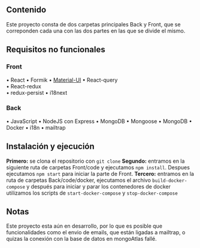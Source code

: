 ## Contenido
Este proyecto consta de dos carpetas principales Back y Front, que se correponden cada una con las dos partes en las que se divide el mismo.
## Requisitos no funcionales
### Front
• React
• Formik
• [Material-UI](https://mui.com/)
• React-query  
• React-redux  
• redux-persist
• i18next

### Back
• JavaScript
• NodeJS con Express
• MongoDB
• Mongoose
• MongoDB
• Docker
• i18n
• mailtrap

## Instalación y ejecución
**Primero:** se clona el repositorio con `git clone`
**Segundo:** entramos en la siguiente ruta de carpetas Front/code y ejecutamos `npm install`. Despues ejecutamos `npm start` para iniciar la parte de Front.
**Tercero:** entramos en la ruta de carpetas Back/code/docker, ejecutamos el archivo `build-docker-compose` y después para iniciar y parar los contenedores de docker utilizamos los scripts de `start-docker-compose` y `stop-docker-compose`

## Notas
Este proyecto esta aún en desarrollo, por lo que es posible que funcionalidades como el envio de emails, que están ligadas a mailtrap, o quizas la conexión con la base de datos en mongoAtlas fallé.


